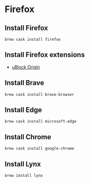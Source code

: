 # Firefox

## Install Firefox

```
brew cask install firefox
```

## Install Firefox extensions

* [uBlock Origin](https://addons.mozilla.org/en-US/firefox/addon/ublock-origin/)

## Install Brave

```
brew cask install brave-browser
```

## Install Edge

```
brew cask install microsoft-edge
```

## Install Chrome

```
brew cask install google-chrome
```

## Install Lynx

```
brew install lynx
```

